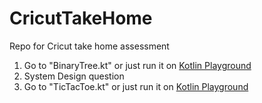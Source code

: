 # CricutTakeHome
Repo for Cricut take home assessment 

1. Go to "BinaryTree.kt" or just run it on [Kotlin Playground](https://pl.kotl.in/jgxKE6XW0)
2. System Design question
3. Go to "TicTacToe.kt" or just run it on [Kotlin Playground](https://pl.kotl.in/q0q31VG-p)
